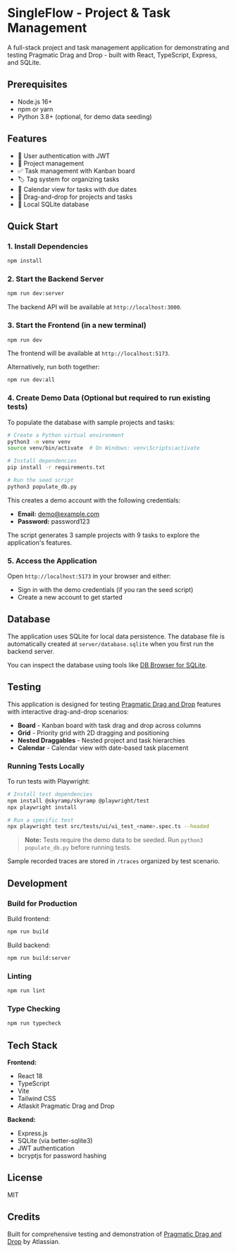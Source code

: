 # SingleFlow - Project & Task Management

A full-stack project and task management application for demonstrating and testing Pragmatic Drag and Drop - built with React, TypeScript, Express, and SQLite.

## Prerequisites

- Node.js 16+
- npm or yarn
- Python 3.8+ (optional, for demo data seeding)

## Features

- 🔐 User authentication with JWT
- 📁 Project management
- ✅ Task management with Kanban board
- 🏷️ Tag system for organizing tasks
- 📅 Calendar view for tasks with due dates
- 🎯 Drag-and-drop for projects and tasks
- 💾 Local SQLite database

## Quick Start

### 1. Install Dependencies

```bash
npm install
```

### 2. Start the Backend Server

```bash
npm run dev:server
```

The backend API will be available at `http://localhost:3000`.

### 3. Start the Frontend (in a new terminal)

```bash
npm run dev
```

The frontend will be available at `http://localhost:5173`.

Alternatively, run both together:

```bash
npm run dev:all
```

### 4. Create Demo Data (Optional but required to run existing tests)

To populate the database with sample projects and tasks:

```bash
# Create a Python virtual environment
python3 -m venv venv
source venv/bin/activate  # On Windows: venv\Scripts\activate

# Install dependencies
pip install -r requirements.txt

# Run the seed script
python3 populate_db.py
```

This creates a demo account with the following credentials:
- **Email:** demo@example.com
- **Password:** password123

The script generates 3 sample projects with 9 tasks to explore the application's features.

### 5. Access the Application

Open `http://localhost:5173` in your browser and either:
- Sign in with the demo credentials (if you ran the seed script)
- Create a new account to get started


## Database

The application uses SQLite for local data persistence. The database file is automatically created at `server/database.sqlite` when you first run the backend server.

You can inspect the database using tools like [DB Browser for SQLite](https://sqlitebrowser.org/).

## Testing

This application is designed for testing [Pragmatic Drag and Drop](https://github.com/atlassian/pragmatic-drag-and-drop) features with interactive drag-and-drop scenarios:

- **Board** - Kanban board with task drag and drop across columns
- **Grid** - Priority grid with 2D dragging and positioning
- **Nested Draggables** - Nested project and task hierarchies
- **Calendar** - Calendar view with date-based task placement

### Running Tests Locally

To run tests with Playwright:

```bash
# Install test dependencies
npm install @skyramp/skyramp @playwright/test
npx playwright install

# Run a specific test
npx playwright test src/tests/ui/ui_test_<name>.spec.ts --headed
```

> **Note:** Tests require the demo data to be seeded. Run `python3 populate_db.py` before running tests.

Sample recorded traces are stored in `/traces` organized by test scenario.

## Development

### Build for Production

Build frontend:
```bash
npm run build
```

Build backend:
```bash
npm run build:server
```

### Linting

```bash
npm run lint
```

### Type Checking

```bash
npm run typecheck
```

## Tech Stack

**Frontend:**
- React 18
- TypeScript
- Vite
- Tailwind CSS
- Atlaskit Pragmatic Drag and Drop

**Backend:**
- Express.js
- SQLite (via better-sqlite3)
- JWT authentication
- bcryptjs for password hashing

## License

MIT

## Credits

Built for comprehensive testing and demonstration of [Pragmatic Drag and Drop](https://github.com/atlassian/pragmatic-drag-and-drop) by Atlassian.
